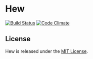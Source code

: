 # Hew

[![Build Status](https://travis-ci.org/andrii/hew.svg?branch=master)](https://travis-ci.org/andrii/hew)
[![Code Climate](https://codeclimate.com/github/andrii/hew/badges/gpa.svg)](https://codeclimate.com/github/andrii/hew)

## License

Hew is released under the [MIT License](http://www.opensource.org/licenses/MIT).
